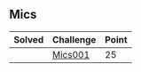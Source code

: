 ## Mics

| Solved | Challenge | Point |
| ------ | --------- | ----- |
| | [Mics001](./Mics001.md) | 25 |